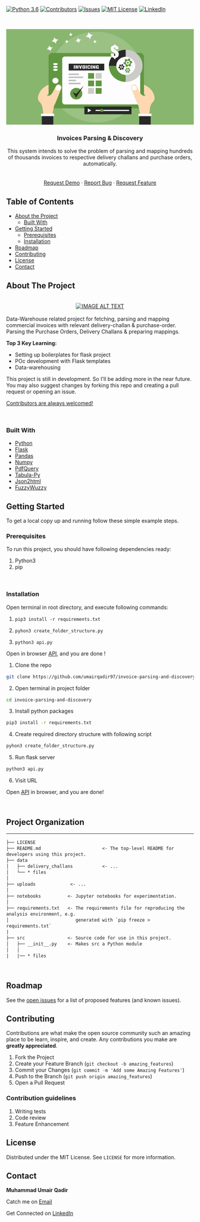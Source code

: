 [![Python 3.6](https://img.shields.io/badge/python-3.6-blue.svg)](https://www.python.org/downloads/release/python-360/)
[![Contributors][contributors-shield]][contributors-url]
[![Issues][issues-shield]][issues-url]
[![MIT License][license-shield]][license-url]
[![LinkedIn][linkedin-shield]][linkedin-url]



<!-- PROJECT LOGO -->
<br />
<p align="center">
    <img src="reports/invoices-logo.jpg" alt="Logo" width="512" height="256">
  </a>

  <h3 align="center">Invoices Parsing & Discovery</h3>

  <p align="center">
    This system intends to solve the problem of parsing and mapping hundreds of thousands invoices to respective delivery challans and purchase orders, automatically.
    <br />
    <br />
    <br />
    <a href="mailto:umairqadir97@gmail.com">Request Demo</a>
    ·
    <a href="https://github.com/umairqadir97/invoice-parsing-and-discovery/issues">Report Bug</a>
    ·
    <a href="https://github.com/umairqadir97/invoice-parsing-and-discovery/issues">Request Feature</a>
  </p>
</p>



<!-- TABLE OF CONTENTS -->
## Table of Contents

* [About the Project](#about-the-project)
  * [Built With](#built-with)
* [Getting Started](#getting-started)
  * [Prerequisites](#prerequisites)
  * [Installation](#installation)
* [Roadmap](#roadmap)
* [Contributing](#contributing)
* [License](#license)
* [Contact](#contact)



<!-- ABOUT THE PROJECT -->
## About The Project

<!-- [![Product Name Screen Shot][product-main-screenshot]](#about-the-project)

[![Product Name Screen Shot][product-progress-screenshot]](#about-the-project) -->
<br>

<div align="center">
  <a href="https://www.youtube.com/watch?v=iAtMRl2IumY"><img src="https://img.youtube.com/vi/iAtMRl2IumY/0.jpg" alt="IMAGE ALT TEXT"></a>
</div>

<br>
Data-Warehouse related project for fetching, parsing and mapping commercial invoices with relevant delivery-challan & purchase-order. Parsing the Purchase Orders, Delivery Challans & preparing mappings.


<br>


**Top 3 Key Learning:**
* Setting up boilerplates for flask project
* POc development with Flask templates
* Data-warehousing

This project is still in development. So I'll be adding more in the near future. You may also suggest changes by forking this repo and creating a pull request or opening an issue.

[Contributors are always welcomed!](#contributing)

<br>

### Built With

* [Python](http://python.org/)
* [Flask](https://flask.palletsprojects.com/en/1.1.x/)
* [Pandas](https://pandas.pydata.org/)
* [Numpy](https://numpy.org/)
* [PdfQuery](https://pypi.org/project/pdfquery/)
* [Tabula-Py](https://pypi.org/project/tabula-py/)
* [Json2html](https://pypi.org/project/json2html/)
* [FuzzyWuzzy](https://pypi.org/project/fuzzywuzzy/)


<!-- GETTING STARTED -->
## Getting Started


To get a local copy up and running follow these simple example steps.

### Prerequisites

To run this project,  you should have following dependencies ready:

1. Python3
2. pip


<br>

### Installation

Open terminal in root directory, and execute following commands:

1) ```pip3 install -r requirements.txt```

2) ```pyhon3 create_folder_structure.py```

3) ```python3 api.py```

Open in browser [API](http://127.0.0.1:5000/), and you are done !


1. Clone the repo
```sh
git clone https://github.com/umairqadir97/invoice-parsing-and-discovery.git
```
2. Open terminal in project folder
```sh 
cd invoice-parsing-and-discovery
```

3. Install python packages
```sh
pip3 install -r requirements.txt
```

4. Create required directory structure with following script
```sh
pyhon3 create_folder_structure.py
```

5. Run flask server
```sh
python3 api.py
```

6. Visit URL

Open [API](http://127.0.0.1:5000/) in browser, and you are done!


<br>

<!-- Project Organization -->

## Project Organization
------------

    ├── LICENSE
    ├── README.md                       <- The top-level README for developers using this project.
    ├── data
    │   ├── delivery_challans           <- ...
    │   └── * files
    │
    ├── uploads             <- ...
    │
    ├── notebooks          <- Jupyter notebooks for experimentation.
    │
    ├── requirements.txt   <- The requirements file for reproducing the analysis environment, e.g.
    │                         generated with `pip freeze > requirements.txt`
    |
    ├── src                <- Source code for use in this project.
    │   ├── __init__.py    <- Makes src a Python module
    │   │
    |	|── * files

<br>

<!-- ROADMAP -->
## Roadmap

See the [open issues](https://github.com/umairqadir97/invoice-parsing-and-discovery/issues) for a list of proposed features (and known issues).



<!-- CONTRIBUTING -->
## Contributing

Contributions are what make the open source community such an amazing place to be learn, inspire, and create. Any contributions you make are **greatly appreciated**.

1. Fork the Project
2. Create your Feature Branch (`git checkout -b amazing_features`)
3. Commit your Changes (`git commit -m 'Add some Amazing Features'`)
4. Push to the Branch (`git push origin amazing_features`)
5. Open a Pull Request


### Contribution guidelines
1. Writing tests
2. Code review
3. Feature Enhancement

<!-- LICENSE -->
## License

Distributed under the MIT License. See `LICENSE` for more information.



<!-- CONTACT -->
## Contact

**Muhammad Umair Qadir**

Catch me on [Email](umairqadir97@gmail.com)

Get Connected on [LinkedIn](https://linkedin.com/in/umairqadir)





<!-- MARKDOWN LINKS & IMAGES -->

<!-- Contributors -->
[contributors-shield]: https://img.shields.io/github/contributors/othneildrew/Best-README-Template.svg?style=flat-square
[contributors-url]: https://github.com/umairqadir97/invoice-parsing-and-discovery/graphs/contributors

<!-- Issues -->
[issues-shield]: https://img.shields.io/github/issues/othneildrew/Best-README-Template.svg?style=flat-square
[issues-url]: https://github.com/umairqadir97/invoice-parsing-and-discovery/issues

<!-- Lisence -->
[license-shield]: https://img.shields.io/github/license/othneildrew/Best-README-Template.svg?style=flat-square
[license-url]: https://github.com/umairqadir97/invoice-parsing-and-discovery/blob/master/LICENSE.txt

<!-- LinkedIn -->
[linkedin-shield]: https://img.shields.io/badge/-LinkedIn-black.svg?style=flat-square&logo=linkedin&colorB=555
[linkedin-url]: https://linkedin.com/in/umairqadir

<!-- Product Screenshot -->
[product-main-screenshot]: reports/about-invoice-parsing.png
[product-progress-screenshot]: reports/progress-bar.png
